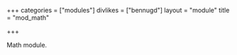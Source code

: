 +++
categories = ["modules"]
divlikes = ["bennugd"]
layout = "module"
title = "mod_math"

+++

Math module.
